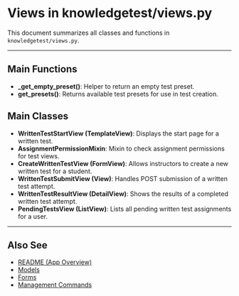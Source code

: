 # Views in knowledgetest/views.py

This document summarizes all classes and functions in `knowledgetest/views.py`.

---

## Main Functions
- **_get_empty_preset()**: Helper to return an empty test preset.
- **get_presets()**: Returns available test presets for use in test creation.

## Main Classes
- **WrittenTestStartView (TemplateView)**: Displays the start page for a written test.
- **AssignmentPermissionMixin**: Mixin to check assignment permissions for test views.
- **CreateWrittenTestView (FormView)**: Allows instructors to create a new written test for a student.
- **WrittenTestSubmitView (View)**: Handles POST submission of a written test attempt.
- **WrittenTestResultView (DetailView)**: Shows the results of a completed written test attempt.
- **PendingTestsView (ListView)**: Lists all pending written test assignments for a user.

---

## Also See
- [README (App Overview)](README.md)
- [Models](models.md)
- [Forms](forms.md)
- [Management Commands](management.md)
